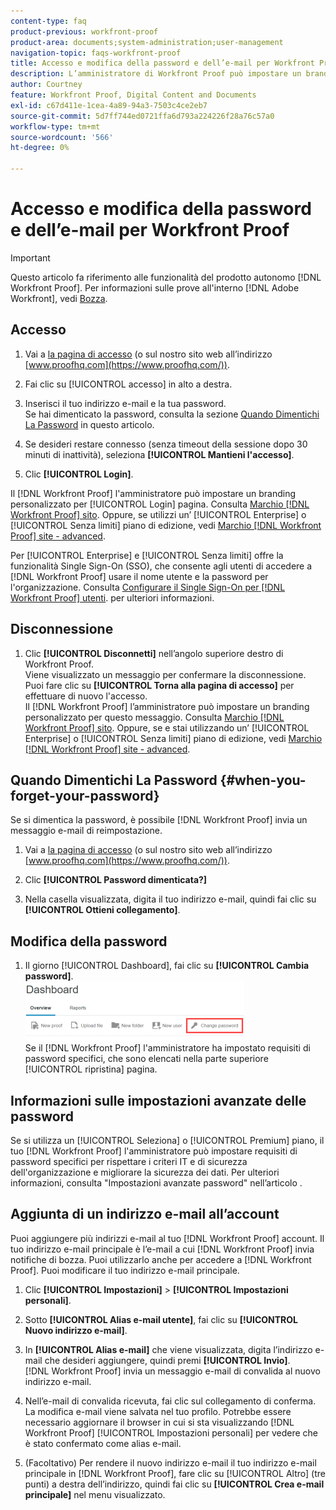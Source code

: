 ```yaml
---
content-type: faq
product-previous: workfront-proof
product-area: documents;system-administration;user-management
navigation-topic: faqs-workfront-proof
title: Accesso e modifica della password e dell’e-mail per Workfront Proof
description: L’amministratore di Workfront Proof può impostare un branding personalizzato per la pagina di accesso. Consulta la sezione su come distribuire il marchio sul sito Workfront Proof. Oppure, se utilizzi un piano Enterprise o Unlimited edition, consulta Brand the Workfront Proof site - advanced .
author: Courtney
feature: Workfront Proof, Digital Content and Documents
exl-id: c67d411e-1cea-4a89-94a3-7503c4ce2eb7
source-git-commit: 5d7ff744ed0721ffa6d793a224226f28a76c57a0
workflow-type: tm+mt
source-wordcount: '566'
ht-degree: 0%

---
```


# Accesso e modifica della password e dell’e-mail per Workfront Proof

>[!IMPORTANT]
>
>Questo articolo fa riferimento alle funzionalità del prodotto autonomo [!DNL Workfront Proof]. Per informazioni sulle prove all&#39;interno [!DNL Adobe Workfront], vedi [Bozza](../../../review-and-approve-work/proofing/proofing.md).

## Accesso

1. Vai a [la pagina di accesso](https://www.proofhq.com/login) (o sul nostro sito web all’indirizzo  [www.proofhq.com](https://www.proofhq.com/)).

1. Fai clic su [!UICONTROL accesso] in alto a destra.
1. Inserisci il tuo indirizzo e-mail e la tua password.\
   Se hai dimenticato la password, consulta la sezione  [Quando Dimentichi La Password](#when-you-forget-your-password) in questo articolo.

1. Se desideri restare connesso (senza timeout della sessione dopo 30 minuti di inattività), seleziona **[!UICONTROL Mantieni l&#39;accesso]**.
1. Clic **[!UICONTROL Login]**.

Il [!DNL Workfront Proof] l&#39;amministratore può impostare un branding personalizzato per [!UICONTROL Login] pagina. Consulta [Marchio [!DNL Workfront Proof] sito](../../../workfront-proof/wp-acct-admin/branding/brand-wp-site.md). Oppure, se utilizzi un’ [!UICONTROL Enterprise] o [!UICONTROL Senza limiti] piano di edizione, vedi  [Marchio [!DNL Workfront Proof] site - advanced](../../../workfront-proof/wp-acct-admin/branding/brand-wp-site-advanced.md).

Per [!UICONTROL Enterprise] e [!UICONTROL Senza limiti] offre la funzionalità Single Sign-On (SSO), che consente agli utenti di accedere a [!DNL Workfront Proof] usare il nome utente e la password per l&#39;organizzazione. Consulta [Configurare il Single Sign-On per [!DNL Workfront Proof] utenti](../../../workfront-proof/wp-acct-admin/account-settings/configure-sso-for-wp-users.md). per ulteriori informazioni.

## Disconnessione

1. Clic **[!UICONTROL Disconnetti]** nell’angolo superiore destro di Workfront Proof.\
   Viene visualizzato un messaggio per confermare la disconnessione. Puoi fare clic su **[!UICONTROL Torna alla pagina di accesso]** per effettuare di nuovo l&#39;accesso.\
   Il [!DNL Workfront Proof] l’amministratore può impostare un branding personalizzato per questo messaggio. Consulta [Marchio [!DNL Workfront Proof] sito](../../../workfront-proof/wp-acct-admin/branding/brand-wp-site.md). Oppure, se e stai utilizzando un’ [!UICONTROL Enterprise] o [!UICONTROL Senza limiti] piano di edizione, vedi  [Marchio [!DNL Workfront Proof] site - advanced](../../../workfront-proof/wp-acct-admin/branding/brand-wp-site-advanced.md).

## Quando Dimentichi La Password {#when-you-forget-your-password}

Se si dimentica la password, è possibile [!DNL Workfront Proof] invia un messaggio e-mail di reimpostazione.

1. Vai a [la pagina di accesso](https://www.proofhq.com/login) (o sul nostro sito web all’indirizzo  [www.proofhq.com](https://www.proofhq.com/)).

1. Clic **[!UICONTROL Password dimenticata?]**
1. Nella casella visualizzata, digita il tuo indirizzo e-mail, quindi fai clic su **[!UICONTROL Ottieni collegamento]**.

## Modifica della password

1. Il giorno [!UICONTROL Dashboard], fai clic su **[!UICONTROL Cambia password]**.\
   ![Change_password.png](assets/change-passowrd-350x95.png)\
   Se il [!DNL Workfront Proof] l&#39;amministratore ha impostato requisiti di password specifici, che sono elencati nella parte superiore [!UICONTROL ripristina] pagina.

## Informazioni sulle impostazioni avanzate delle password

Se si utilizza un [!UICONTROL Seleziona] o [!UICONTROL Premium] piano, il tuo [!DNL Workfront Proof] l&#39;amministratore può impostare requisiti di password specifici per rispettare i criteri IT e di sicurezza dell&#39;organizzazione e migliorare la sicurezza dei dati. Per ulteriori informazioni, consulta &quot;Impostazioni avanzate password&quot; nell’articolo .

## Aggiunta di un indirizzo e-mail all’account

Puoi aggiungere più indirizzi e-mail al tuo [!DNL Workfront Proof] account. Il tuo indirizzo e-mail principale è l’e-mail a cui [!DNL Workfront Proof] invia notifiche di bozza. Puoi utilizzarlo anche per accedere a [!DNL Workfront Proof]. Puoi modificare il tuo indirizzo e-mail principale.

1. Clic **[!UICONTROL Impostazioni]** > **[!UICONTROL Impostazioni personali]**.

1. Sotto **[!UICONTROL Alias e-mail utente]**, fai clic su **[!UICONTROL Nuovo indirizzo e-mail]**.

1. In **[!UICONTROL Alias e-mail]** che viene visualizzata, digita l’indirizzo e-mail che desideri aggiungere, quindi premi **[!UICONTROL Invio]**.\
   [!DNL Workfront Proof] invia un messaggio e-mail di convalida al nuovo indirizzo e-mail.

1. Nell’e-mail di convalida ricevuta, fai clic sul collegamento di conferma.\
   La modifica e-mail viene salvata nel tuo profilo. Potrebbe essere necessario aggiornare il browser in cui si sta visualizzando [!DNL Workfront Proof] [!UICONTROL Impostazioni personali] per vedere che è stato confermato come alias e-mail.
1. (Facoltativo) Per rendere il nuovo indirizzo e-mail il tuo indirizzo e-mail principale in [!DNL Workfront Proof], fare clic su [!UICONTROL Altro] (tre punti) a destra dell’indirizzo, quindi fai clic su **[!UICONTROL Crea e-mail principale]** nel menu visualizzato.
